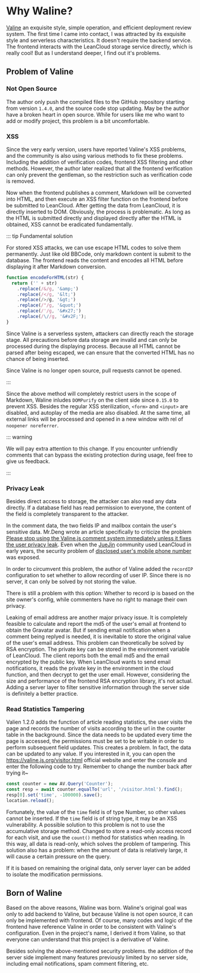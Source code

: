 # Why Waline?

[Valine](https://valine.js.org) an exquisite style, simple operation, and efficient deployment review system. The first time I came into contact, I was attracted by its exquisite style and serverless characteristics. It doesn't require the backend service. The frontend interacts with the LeanCloud storage service directly, which is really cool! But as I understand deeper, I find out it's problems.

## Problem of Valine

### Not Open Source

The author only push the compiled files to the GitHub repository starting from version `1.4.0`, and the source code stop updating. May be the author have a broken heart in open source. While for users like me who want to add or modify project, this problem is a bit uncomfortable.

### XSS

Since the very early version, users have reported Valine's XSS problems, and the community is also using various methods to fix these problems. Including the addition of verification codes, frontend XSS filtering and other methods. However, the author later realized that all the frontend verification can only prevent the gentleman, so the restriction such as verification code is removed.

Now when the frontend publishes a comment, Markdown will be converted into HTML, and then execute an XSS filter function on the frontend before be submitted to LeanCloud. After getting the data from LeanCloud, it is directly inserted to DOM. Obviously, the process is problematic. As long as the HTML is submitted directly and displayed directly after the HTML is obtained, XSS cannot be eradicated fundamentally.

::: tip Fundamental solution

For stored XSS attacks, we can use escape HTML codes to solve them permanently. Just like old BBCode, only markdown content is submit to the database. The frontend reads the content and encodes all HTML before displaying it after Markdown conversion.

```js
function encodeForHTML(str) {
  return ('' + str)
    .replace(/&/g, '&amp;')
    .replace(/</g, '&lt;')
    .replace(/>/g, '&gt;')
    .replace(/"/g, '&quot;')
    .replace(/'/g, '&#x27;')
    .replace(/\//g, '&#x2F;');
}
```

Since Valine is a serverless system, attackers can directly reach the storage stage. All precautions before data storage are invalid and can only be processed during the displaying process. Because all HTML cannot be parsed after being escaped, we can ensure that the converted HTML has no chance of being inserted.

Since Valine is no longer open source, pull requests cannot be opened.

:::

Since the above method will completely restrict users in the scope of Markdown, Waline inludes `DOMPurify` on the client side since `0.15.0` to prevent XSS. Besides the regular XSS sterilization, `<form>` and `<input>` are disabled, and autoplay of the media are also disabled. At the same time, all external links will be processed and opened in a new window with rel of `noopener noreferrer`.

::: warning

We will pay extra attention to this change. If you encounter unfriendly comments that can bypass the existing protection during usage, feel free to give us feedback.

:::

### Privacy Leak

Besides direct access to storage, the attacker can also read any data directly. If a database field has read permission to everyone, the content of the field is completely transparent to the attacker.

In the comment data, the two fields IP and mailbox contain the user's sensitive data. Mr.Deng wrote an article specifically to criticize the problem [Please stop using the Valine.js comment system immediately unless it fixes the user privacy leak](https://ttys3.net/post/hugo/please-stop-using-valine-js-comment-system-until-it-fixed-the-privacy-leaking-problem/). Even when the [JueJin](https://juejin.cn) community used LeanCloud in early years, the security problem of [disclosed user's mobile phone number](https://m.weibo.cn/detail/4568007327622344?cid=4568044392682999) was exposed.

In order to circumvent this problem, the author of Valine added the `recordIP` configuration to set whether to allow recording of user IP. Since there is no server, it can only be solved by not storing the value.

There is still a problem with this option: Whether to record ip is based on the site owner's config, while commenters have no right to manage their own privacy.

Leaking of email address are another major privacy issue. It is completely feasible to calculate and report the md5 of the user's email at frontend to obtain the Gravatar avatar. But if sending email notification when a comment being replyed is needed, it is inevitable to store the original value of the user's email address. This problem can theoretically be solved by RSA encryption. The private key can be stored in the environment variable of LeanCloud. The client reports both the email md5 and the email encrypted by the public key. When LeanCloud wants to send email notifications, it reads the private key in the environment in the cloud function, and then decrypt to get the user email. However, considering the size and performance of the frontend RSA encryption library, it's not actual. Adding a server layer to filter sensitive information through the server side is definitely a better practice.

### Read Statistics Tampering

Valien 1.2.0 adds the function of article reading statistics, the user visits the page and records the number of visits according to the url in the counter table in the background. Since the data needs to be updated every time the page is accessed, the permissions must be set to be writable in order to perform subsequent field updates. This creates a problem. In fact, the data can be updated to any value. If you interested in it, you can open the <https://valine.js.org/visitor.html> official website and enter the console and enter the following code to try. Remember to change the number back after trying it~

```js
const counter = new AV.Query('Counter');
const resp = await counter.equalTo('url', '/visitor.html').find();
resp[0].set('time', -100000).save();
location.reload();
```

Fortunately, the value of the `time` field is of type Number, so other values cannot be inserted. If the `time` field is of string type, it may be an XSS vulnerability. A possible solution to this problem is not to use the accumulative storage method. Changed to store a read-only access record for each visit, and use the `count()` method for statistics when reading. In this way, all data is read-only, which solves the problem of tampering. This solution also has a problem: when the amount of data is relatively large, it will cause a certain pressure on the query.

If it is based on remaining the original data, only server layer can be added to isolate the modification permissions.

## Born of Waline

Based on the above reasons, Waline was born. Waline's original goal was only to add backend to Valine, but because Valine is not open source, it can only be implemented with frontend. Of course, many codes and logic of the frontend have reference Valine in order to be consistent with Valine's configuration. Even in the project's name, I derived it from Valine, so that everyone can understand that this project is a derivative of Valine.

Besides solving the above-mentioned security problems. the addition of the server side implement many features previously limited by no server side, including email notifications, spam comment filtering, etc.
